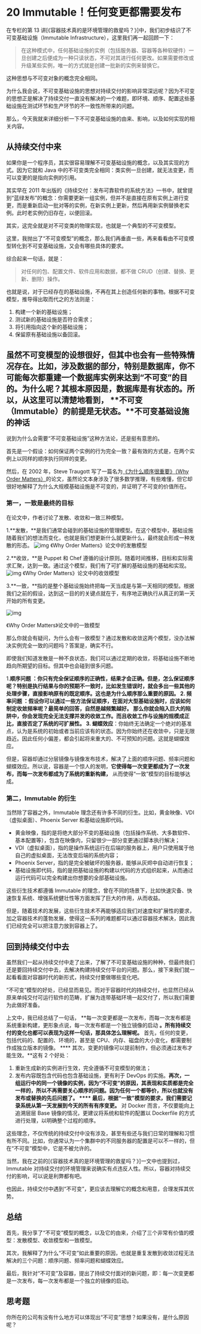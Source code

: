 # 20 Immutable！任何变更都需要发布

在专栏的第 13 讲\[《容器技术真的是环境管理的救星吗？》\]中，我们初步结识了不可变基础设施（Immutable Infrastructure），这里我们再一起回顾一下：

> 在这种模式中，任何基础设施的实例（包括服务器、容器等各种软硬件）一旦创建之后便成为一种只读状态，不可对其进行任何更改。如果需要修改或升级某些实例，唯一的方式就是创建一批新的实例来替换它。

这种思想与不可变对象的概念完全相同。

为什么我会说，不可变基础设施的思想对持续交付的影响非常深远呢？因为不可变的思想正是解决了持续交付一直没有解决的一个难题，即环境、顺序、配置这些基础设施在测试环节和生产环节的不一致性所带来的问题。

那么，今天我就来详细分析一下不可变基础设施的由来、影响，以及如何实现的相关内容。

## 从持续交付中来

如果你是一个程序员，其实很容易理解不可变基础设施的概念，以及其实现的方式。因为它就和 Java 中的不可变类完全相同：类实例一旦创建，就无法变更，而可以变更的是指向实例的引用。

其实早在 2011 年出版的《持续交付：发布可靠软件的系统方法》一书中，就曾提到“蓝绿发布”的概念：你需要更新一组实例，但并不是直接在原有实例上进行变更，而是重新启动一批对等的实例，在新实例上更新，然后再用新实例替换老实例。此时老实例仍旧存在，以便回滚。

其实，这完全就是对不可变类的物理实现，也就是一个典型的不可变模型。

这里，我抛出了“不可变模型”的概念，那么我们再垂直一些，再来看看由不可变模型转化到不可变基础设施，又会有哪些具体的要求。

综合起来一句话，就是：

> 对任何的包、配置文件、软件应用和数据，都不做 CRUD（创建、替换、更新、删除）操作。

也就是说，对于已经存在的基础设施，不再在其上创造任何新的事物。根据不可变模型，推导得出取而代之的方法则是：

1. 构建一个新的基础设施；
1. 测试新的基础设施是否符合需求；
1. 将引用指向这个新的基础设施；
1. 保留原有基础设施以备回滚。

## 虽然不可变模型的设想很好，但其中也会有一些特殊情况存在。比如，涉及数据的部分，特别是数据库，你不可能每次都重建一个数据库实例来达到“不可变”的目的。为什么呢？其根本原因是，数据库是有状态的。所以，从这里可以清楚地看到，  \*\*不可变（Immutable）的前提是无状态。\*\*不可变基础设施的神话

说到为什么会需要“不可变基础设施”这种方法论，还是挺有意思的。

首先是一个假设：如何保证两个实例的行为完全一致？最有效的方式是，在两个实例上以同样的顺序执行同样的变更。

然后，在 2002 年，Steve Traugott 写了一篇名为[《为什么顺序很重要》（Why Order Matters）](http://www.infrastructures.org/papers/turing/turing.html)的论文，虽然论文本身涉及了很多数学推理，有些难懂，但它却很好地解释了为什么大规模基础设施是不可变的，并证明了不可变的价值所在。

### 第一，一致是最终的目标

在论文中，作者讨论了发散、收敛和一致三种模型。

1.\*\*发散，\*\*是我们通常会碰到的基础设施的管理模型。在这个模型中，基础设施随着我们的想法而变化，也就是我们想更新什么就更新什么，最终就会形成一种发散的形态。
![img](assets/cc386bb76b29d7a802d5daad5afbd3c3.png)
《Why Order Matters》论文中的发散模型

2.\*\*收敛，\*\*是 Puppet 和 Chef 遵循的设计原则。随着时间推移，目标和实际需求汇聚，达到一致。通过这个模型，我们有了可扩展的基础设施的基础和实现。
![img](assets/811b23f808a992bbee073b042672887f.png)
《Why Order Matters》论文中的收敛模型

3.\*\*一致，\*\*指的是整个基础设施始终把每一天当成是与第一天相同的模型。根据我们之前的假设，达到这一目的的关键点就在于，有序地正确执行从真正的第一天开始的所有变更。

![img](assets/c39eb9619decb5018eb33663b6fa7542.png)

《Why Order Matters》论文中的一致模型

那么你就会有疑问，为什么会有一致模型？通过发散和收敛这两个模型，没办法解决实例完全一致的问题吗？答案是，确实不行。

即使我们知道发散是一种不良状态，我们可以通过定期的收敛，将基础设施不断地趋向所期望的目标。但其中也会碰到很多问题。

1.**顺序问题 **：你只有完全保证顺序的正确性，结果才会正确。但是，怎么保证顺序呢？特别是执行结果与你的预期不一致时，比如发生错误时，就会多出一些其他的处理步骤，直接影响原有的既定顺序。这也是为什么顺序那么重要的原因。
2.** 频率问题 **：假设你可以通过一些方法保证顺序，在面对大型基础设施时，应该如何制定收敛频率呢？最简单的回答，自然是越频繁越好。 那么你就会陷入巨大的陷阱中，你会发现完全无法支撑并发的收敛工作。而且收敛工作与设施的规模成正比，直接否定了系统的可扩展性。
3.** 蝴蝶效应**：你始终无法确定一个绝对的基准点，认为是系统的初始或者当前应该有的状态。因为你始终还在收敛中，只是无限趋近。因此任何小偏差，都会引起将来重大的、不可预知的问题。这就是蝴蝶效应。

但是，容器却通过分层镜像与镜像发布技术，解决了上面的顺序问题、频率问题和蝴蝶效应。所以说，容器是一个惊人的发明，**它使得每一次变更都成为了一次发布，而每一次发布都成为了系统的重新构建，**     从而使得“一致”模型的目标能够达成。

### 第二，Immutable 的衍生

当然除了容器之外，Immutable 理念还有许多不同的衍生。比如，黄金映像、VDI（虚拟桌面）、Phoenix Server 和基础设施即代码。

- 黄金映像，指的是将绝大部分不变的基础设施（包括操作系统、大多数软件、基本配置等），包含在映像内，只留很少一部分变更通过脚本执行解决；
- VDI（虚拟桌面），指的是操作系统运行在后端的服务器上，用户只使用属于他自己的虚拟桌面，无法改变后端的系统内容；
- Phoenix Server，指的是完全被破坏的服务器，能够从灰烬中自动进行恢复；
- 基础设施即代码，指的是把基础设施的构建以代码的方式组织起来，从而通过运行代码可以完全构建出你想要的全部基础设施。

这些衍生技术都遵循 Immutable 的理念，曾在不同的场景下，比如快速灾备、快速恢复系统、增强系统健壮性等方面发挥了巨大的作用，从而收益。

但是，随着技术的发展，这些衍生技术不再能够适应我们对速度和扩展性的要求，加之容器技术的蓬勃发展，使得这一系列的难题都可以通过容器技术解决，因此我们已经完全可以把注意力放到容器上了。

## 回到持续交付中去

虽然我们一起从持续交付中走了出来，了解了不可变基础设施的种种，但最终我们还是要回持续交付中去，去解决构建持续交付平台的问题。那么，接下来我们就一起看看面对容器时代的新形式，持续交付要做哪些变化吧。

“不可变”模型的好处，已经显而易见。而对于容器时代的持续交付，也显然已经从原来单纯交付可运行软件的范畴，扩展为连带基础环境一起交付了，所以我们需要为此做好准备。

上文中，我已经总结了一句话，  \*\*每一次变更都是一次发布，而每一次发布都是系统重新构建，更形象点说，每一次发布都是一个独立镜像的启动 **。所有持续交付的变化也都可以表现为这样一句话，那具体怎么理解呢。** 首先，任何的变更，包括代码的、配置的、环境的，甚至是 CPU、内存、磁盘的大小变化，都需要制作成独立版本的镜像。 \*\*\*\* 其次，变更的镜像可以提前制作，但必须通过发布才能生效。\*\*这有 2 个好处：

1. 重新生成新的实例进行生效，完全遵循不可变模型的做法；
1. 发布内容既包含代码也包含基础设施，更有利于 DevOps 的实施。**再次，一组运行中的同一个镜像的实例，因为“不可变”的原因，其表现和实质都是完全一样的，所以不再需要关心顺序的问题。因为任何一个都等价，所以也就没有发布或替换的先后问题了。 \*\*\*\* 最后，根据“一致”模型的要求，我们需要记录系统从第一天发展到今天的所有有序变更。**  对 Docker 而言，不仅要能向上追溯层层 Base 镜像的情况，更建议将系统和软件的配置以 Dockerfile 的方式进行处理，以明确整个过程的顺序。

这些理念，不仅传统的持续交付中没有涉及，甚至有些还与我们日常的理解和习惯有所不同。比如，你通常认为一个集群中的不同服务器的配置是可以不一样的，但在“不可变”模型中，它是不被允许的。

当然，我在之前的\[《容器技术真的是环境管理的救星吗？》\]一文中也提到过，Immutable 对持续交付的环境管理来说确实有点违反人性。所以，容器对持续交付的影响，可以说是利弊都有吧。

也因此，持续交付中遇到“不可变”，更应该去理解它的概念和用意，合理发挥其优势。

## 总结

首先，我分享了“不可变”模型的概念，以及它的由来，介绍了三个非常有价值的模型：发散模型、收敛模型和一致模型。

其次，我解释了为什么“不可变”如此重要的原因，也就是重复发散到收敛过程无法解决的三个问题：顺序问题、频率问题和蝴蝶效应。

最后，我针对“不可变”及容器，提出了持续交付面对的新问题，即：每一次变更都是一次发布，每一次发布都是一个独立的镜像的启动。

## 思考题

你所在的公司有没有什么地方可以体现出“不可变”思想？如果没有，是什么原因呢？
